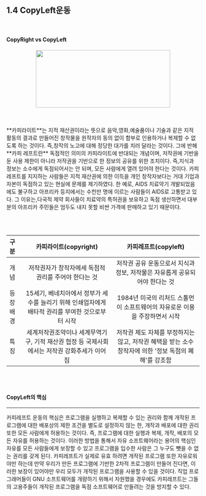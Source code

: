 ## 1.4 CopyLeft운동


<br>

#### CopyRight vs CopyLeft

<p align="center">
<img src="http://cfile4.uf.tistory.com/image/1833314F510D467E025199" width="350" height="150"></img>
</p>
<br>
<br>
**카피라이트**는 지적 재산권이라는 뜻으로 음악,영화,예술품이나 기술과 같은 지적 활동의 결과로 만들어진 창작물을 원작자의 동의 없이 함부로 인용하거나 복제할 수 없도록 하는 것이다. 즉,창작의 노고에 대해 정당한 대가를 치러 달라는 것이다. 그에 반해 **카피 레프트란** 독점적인 의미의 카피라이트에 반대되는 개념이며, 저작권에 기반을 둔 사용 제한이 아니라 저작권을 기반으로 한 정보의 공유를 위한 조치이다. 즉,지식과 정보는 소수에게 독점되어서는 안 되며, 모든 사람에게 열려 있어야 한다는 것이다. 카피레프트를 지지하는 사람들은 지적 재산권에 의한 이득을 개인 창작자보다는 거대 기업과 자본이 독점하고 있는 현실에 문제를 제기하였다. 한 예로, AIDS 치료약기 개발되었음에도 불구하고 아프리카 등지에서는 수천만 명에 이르는 사람들이 AIDS로 고통받고 있다. 그 이유는,다국적 제약 회사들이 치료약의 특허권을 보유하고 독점 생산하면서 대부분의 아프리카 주민들은 엄두도 내지 못할 비싼 가격에 판매하고 있기 때문이다.


<br><br>


| 구분  | 카피라이트(copyright) | 카피레프트(copyleft)    |
| :------------ | :-----------: | :-------------------: |
| 개념     | 저작권자가 창작자에세 독점적 권리를 주어야 한다는 것 | 저작권 공유 운동으로서 지식과 정보, 저작물은 자유롭게 공유되어야 한다는 것 |
| 등장배경    | 15세기, 베네치아에서 정부가 세수를 늘리기 위해 인쇄업자에게 배타적 권리를 부여한 것으로부터 시작  | 1984년 미국의 리처드 스톨먼이 소프트웨어의 자유로운 이용을 주장하면서 시작|
| 특징     | 세계저작권조약이나 세계무역기구, 기적 재산권 협정 등 국제사회에서는 저작권 강화추세가 이어짐  | 저작권 제도 자체를 부정하지는 않고, 저작권 혜택을 받는 소수 창작자에 의한 '정보 독점의 폐해'를 강조함 |

<br><br>

#### CopyLeft의 핵심
------------------
카피레프트 운동의 핵심은 프로그램을 실행하고 복제할 수 있는 권리와 함께 개작된 프로그램에 대한 배포상의 제한 조건을 별도로 설정하지 않는 한, 개작과 배포에 대한 권리 또한 모든 사람에게 허용하는 것이다. 즉, 프로그램에 대한 실행과 복제, 개작, 배포의 모든 자유를 허용하는 것이다. 이러한 방법을 통해서 자유 소프트웨어라는 용어의 핵심인 자유를 모든 사람들에게 보장할 수 있고 프로그램을 입수한 사람은 그 누구도 뺏을 수 없는 권리를 갖게 된다. 카피레프트가 실제로 유효 하려면 개작된 프로그램 또한 자유로워야만 하는데 만약 우리가 만든 프로그램에 기반한 2차적 프로그램이 만들어 진다면, 이러한 보장이 있어야만 우리 모두가 개작된 프로그램을 사용할 수 있을 것이다. 직업 프로그래머들이 GNU 소프트웨어를 개량하기 위해서 자원했을 경우에도 카피레프트는 그들의 고용주들이 개작된 프로그램을 독점 소프트웨어로 만들려는 것을 방지할 수 있다.
